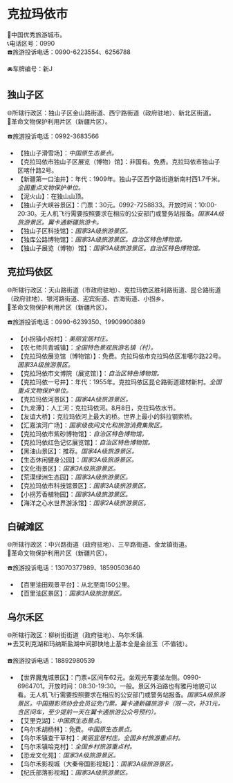 # 克拉玛依市  
🏅中国优秀旅游城市。  
📞电话区号：0990  
☎️旅游投诉电话：0990-6223554、6256788  
  
🚘车牌编号：新J  

## 独山子区  
🌐所辖行政区：独山子区金山路街道、西宁路街道（政府驻地）、新北区街道。  
🚩革命文物保护利用片区（新疆片区）。  
  
☎️旅游投诉电话：0992-3683566  
  
* 【独山子滑雪场】：*中国原生态景点。*  
* 【克拉玛依市独山子区展览（博物）馆】：非国有。免费。克拉玛依市独山子区喀什路2号。  
* 【新疆第一口油井】：年代：1909年。独山子区西宁路街道新南村西1.7千米。*全国重点文物保护单位。*  
* 【泥火山】：在独山山顶。  
* 【独山子大峡谷景区】：门票：30元。0992-7258833。开放时间：10:00-20:30。无人机飞行需要按照要求在相应的公安部门或警务站报备。*国家4A级旅游景区。翼卡通新疆旅游卡。*   
* 【独山子区科技馆】：*国家3A级旅游景区。*   
* 【独库公路博物馆】：*国家3A级旅游景区。自治区特色博物馆。*   
* 【独山子展览（博物）馆】：*国家3A级旅游景区。自治区特色博物馆。*   

## 克拉玛依区  
🌐所辖行政区：天山路街道（市政府驻地）、克拉玛依区胜利路街道、昆仑路街道（政府驻地）、银河路街道、迎宾街道、古海街道、小拐乡。  
🚩革命文物保护利用片区（新疆片区）。  
  
☎️旅游投诉电话：0990-6239350、19909900889  
  
* 【小拐镇小拐村】：*美丽宜居村庄。*  
* 【农七师共青城镇】：*全国特色景观旅游名镇（村）。*  
* 【克拉玛依展览馆（博物馆）】：免费。克拉玛依市克拉玛依区准噶尔路22号。*国家3A级旅游景区。*   
* 【克拉玛依市文博院（展览馆）】：*自治区特色博物馆。*  
* 【克拉玛依一号井】：年代：1955年。克拉玛依区昆仑路街道建材新村。*全国重点文物保护单位。*  
* 【克拉玛依河景区】：*国家4A级旅游景区。*   
* 【九龙潭】：人工河：克拉玛依河。8月8日，克拉玛依水节。
* 【友谊大桥】：克拉玛依河上最大的桥。世界上最小的斜拉钢索桥。  
* 【汇嘉滨河广场】：*国家级夜间文化和旅游消费集聚区。*
* 【克拉玛依市紫砂博物馆】：*自治区特色博物馆。*  
* 【克拉玛依红色记忆展览馆】：*自治区特色博物馆。*    
* 【黑油山景区】：推荐。*国家4A级旅游景区。*   
* 【生态休闲健身公园】：*国家3A级旅游景区。*   
* 【文化街景区】：*国家3A级旅游景区。*   
* 【荒漠绿洲生态园】：*国家3A级旅游景区。*   
* 【克拉玛依市科技馆景区】：*国家3A级旅游景区。*   
* 【小拐芳香植物园】：*国家3A级旅游景区。*   
* 【海洋之心水世界游泳馆】：*国家2A级旅游景区。*   

## 白碱滩区  
🌐所辖行政区：中兴路街道（政府驻地）、三平路街道、金龙镇街道。  
🚩革命文物保护利用片区（新疆片区）。  
  
☎️旅游投诉电话：13070377989、18590503640  
  
* 【百里油田观景平台】：从北至南150公里。
* 【百里油区景区】：*国家3A级旅游景区。*   

## 乌尔禾区  
🌐所辖行政区：柳树街街道（政府驻地）、乌尔禾镇.  
⏩去艾利克湖和玛纳斯盐湖中间那快地上基本全是金丝玉（不值钱）。  
  
☎️旅游投诉电话：18892980539  
  
* 【世界魔鬼城景区】：门票+区间车62元。坐观光车要坐左侧。0990-6964701。开放时间：08:30-19:30。一般。景区外沿路也有雅丹地貌可以看。无人机飞行需要按照要求在相应的公安部门或警务站报备。*国家5A级旅游景区。中国摄影师协会会员证免门票。翼卡通新疆旅游卡（限一次，补31元，含区间车，至少提前一天在翼卡通旅游公众号预约）。*  
* 【艾里克湖】：*中国原生态景点。*  
* 【乌尔禾胡杨林】：免费。*中国原生态景点。*  
* 【乌尔禾镇查干草村】：*美丽宜居村庄。全国乡村旅游重点村。*  
* 【乌尔禾镇哈克村】：*全国乡村旅游重点村。*    
* 【恐龙文化苑】：*国家3A级旅游景区。*   
* 【乌尔禾影视城（大秦帝国影视城）】：*国家3A级旅游景区。*   
* 【纪氏部落影视城】：*国家3A级旅游景区。*   